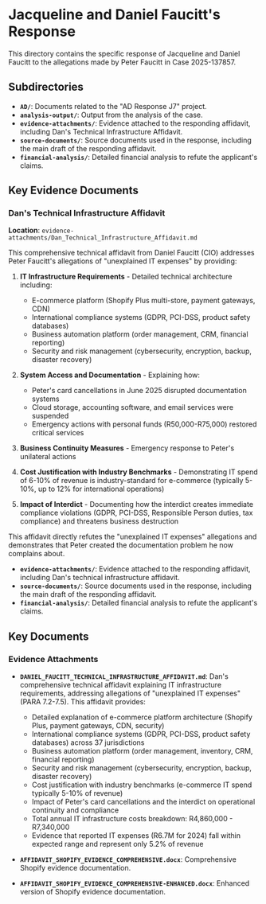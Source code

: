 # Jacqueline and Daniel Faucitt's Response

This directory contains the specific response of Jacqueline and Daniel Faucitt to the allegations made by Peter Faucitt in Case 2025-137857.

## Subdirectories

- **`AD/`**: Documents related to the "AD Response J7" project.
- **`analysis-output/`**: Output from the analysis of the case.
- **`evidence-attachments/`**: Evidence attached to the responding affidavit, including Dan's Technical Infrastructure Affidavit.
- **`source-documents/`**: Source documents used in the response, including the main draft of the responding affidavit.
- **`financial-analysis/`**: Detailed financial analysis to refute the applicant's claims.

## Key Evidence Documents

### Dan's Technical Infrastructure Affidavit
**Location**: `evidence-attachments/Dan_Technical_Infrastructure_Affidavit.md`

This comprehensive technical affidavit from Daniel Faucitt (CIO) addresses Peter Faucitt's allegations of "unexplained IT expenses" by providing:

1. **IT Infrastructure Requirements** - Detailed technical architecture including:
   - E-commerce platform (Shopify Plus multi-store, payment gateways, CDN)
   - International compliance systems (GDPR, PCI-DSS, product safety databases)
   - Business automation platform (order management, CRM, financial reporting)
   - Security and risk management (cybersecurity, encryption, backup, disaster recovery)

2. **System Access and Documentation** - Explaining how:
   - Peter's card cancellations in June 2025 disrupted documentation systems
   - Cloud storage, accounting software, and email services were suspended
   - Emergency actions with personal funds (R50,000-R75,000) restored critical services

3. **Business Continuity Measures** - Emergency response to Peter's unilateral actions

4. **Cost Justification with Industry Benchmarks** - Demonstrating IT spend of 6-10% of revenue is industry-standard for e-commerce (typically 5-10%, up to 12% for international operations)

5. **Impact of Interdict** - Documenting how the interdict creates immediate compliance violations (GDPR, PCI-DSS, Responsible Person duties, tax compliance) and threatens business destruction

This affidavit directly refutes the "unexplained IT expenses" allegations and demonstrates that Peter created the documentation problem he now complains about.
- **`evidence-attachments/`**: Evidence attached to the responding affidavit, including Dan's technical infrastructure affidavit.
- **`source-documents/`**: Source documents used in the response, including the main draft of the responding affidavit.
- **`financial-analysis/`**: Detailed financial analysis to refute the applicant's claims.

## Key Documents

### Evidence Attachments

- **`DANIEL_FAUCITT_TECHNICAL_INFRASTRUCTURE_AFFIDAVIT.md`**: Dan's comprehensive technical affidavit explaining IT infrastructure requirements, addressing allegations of "unexplained IT expenses" (PARA 7.2-7.5). This affidavit provides:
  - Detailed explanation of e-commerce platform architecture (Shopify Plus, payment gateways, CDN, security)
  - International compliance systems (GDPR, PCI-DSS, product safety databases) across 37 jurisdictions
  - Business automation platform (order management, inventory, CRM, financial reporting)
  - Security and risk management (cybersecurity, encryption, backup, disaster recovery)
  - Cost justification with industry benchmarks (e-commerce IT spend typically 5-10% of revenue)
  - Impact of Peter's card cancellations and the interdict on operational continuity and compliance
  - Total annual IT infrastructure costs breakdown: R4,860,000 - R7,340,000
  - Evidence that reported IT expenses (R6.7M for 2024) fall within expected range and represent only 5.2% of revenue

- **`AFFIDAVIT_SHOPIFY_EVIDENCE_COMPREHENSIVE.docx`**: Comprehensive Shopify evidence documentation.
- **`AFFIDAVIT_SHOPIFY_EVIDENCE_COMPREHENSIVE-ENHANCED.docx`**: Enhanced version of Shopify evidence documentation.

